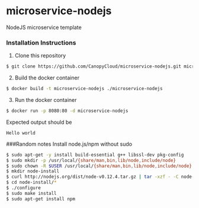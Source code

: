 # microservice-nodejs
NodeJS microservice template

### Installation Instructions
1. Clone this repository
  ```sh
$ git clone https://github.com/CanopyCloud/microservice-nodejs.git microservice-nodejs
```

2. Build the docker container
  ```sh
$ docker build -t microservice-nodejs ./microservice-nodejs
```

3. Run the docker container
  ```sh
$ docker run -p 8080:80 -d microservice-nodejs
```
   Expected output should be
   ```
Hello world
```

###Random notes
Install node.js/npm without sudo
```sh
$ sudo apt-get -y install build-essential g++ libssl-dev pkg-config
$ sudo mkdir -p /usr/local/{share/man,bin,lib/node,include/node}
$ sudo chown -R $USER /usr/local/{share/man,bin,lib/node,include/node}
$ mkdir node-install
$ curl http://nodejs.org/dist/node-v0.12.4.tar.gz | tar -xzf - -C node-install
$ cd node-install/*
$ ./configure
$ sudo make install
$ sudo apt-get install npm
```

